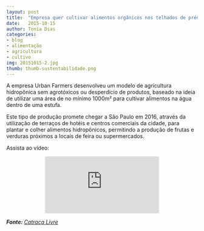 ```yaml
---
layout: post
title:  "Empresa quer cultivar alimentos orgânicos nos telhados de prédios em São Paulo"
date:   2015-10-15
author: Tonia Dias
categories: 
- blog
- alimentação
- agricultura
- cultivo
img: 20151015-2.jpg
thumb: thumb-sustentabilidade.png
---
```


A empresa Urban Farmers desenvolveu um modelo de agricultura hidropônica sem agrotóxicos ou desperdício de produtos, baseado na ideia de utilizar uma área de no mínimo 1000m² para cultivar alimentos na água dentro de uma estufa. <!--more-->

Este tipo de produção promete chegar a São Paulo em 2016, através da utilização de terraços de hotéis e centros comerciais da cidade, para plantar e colher alimentos hidropônicos, permitindo a produção de frutas e verduras próximos a locais de feira ou supermercados.

Assista ao vídeo:

<p align="center">
    <iframe class="videoFrame" src="https://www.youtube.com/embed/But_uh5s9kE" frameborder="0" allowfullscreen></iframe> 
</p>

<i><b>Fonte: </b><a href="https://catracalivre.com.br/geral/sustentavel/indicacao/empresa-quer-cultivar-alimentos-organicos-nos-telhados-de-predios-de-sp/#">Catraca Livre</a></i>